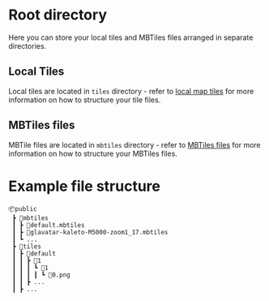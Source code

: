 # Root directory

Here you can store your local tiles and MBTiles files arranged in separate directories.

## Local Tiles

Local tiles are located in `tiles` directory - refer to [local map tiles](tiles/README.md) for more information on how to structure your tile files.

## MBTiles files

MBTile files are located in `mbtiles` directory - refer to [MBTiles files](mbtiles/README.md) for more information on how to structure your MBTiles files.

# Example file structure

```
📦public
 ┣ 📂mbtiles
 ┃ ┣ 📜default.mbtiles
 ┃ ┣ 📜glavatar-kaleto-M5000-zoom1_17.mbtiles
 ┃ ┗ ...
 ┣ 📂tiles
 ┃ ┣ 📂default
 ┃ ┃ ┣ 📂1
 ┃ ┃ ┃ ┗ 📂1
 ┃ ┃ ┃ ┃ ┗ 📜0.png
 ┃ ┃ ┣ ...
 ┃ ┣ ...
```
